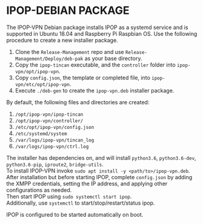 # IPOP-DEBIAN PACKAGE

The IPOP-VPN Debian package installs IPOP as a systemd service and is supported in Ubuntu 18.04 and Raspberry Pi Raspbian OS. Use the following procedure to create a new installer package.
1. Clone the `Release-Management` repo and use `Release-Management/Deploy/deb-pak` as your base directory.
2. Copy the `ipop-tincan` executable, and the `controller` folder into `ipop-vpn/opt/ipop-vpn`.
3. Copy `config.json`, the template or completed file, into `ipop-vpn/etc/opt/ipop-vpn`.
4. Execute `./deb-gen` to create the `ipop-vpn.deb` installer package.

By default, the following files and directories are created:
1. `/opt/ipop-vpn/ipop-tincan`
2. `/opt/ipop-vpn/controller/`
3. `/etc/opt/ipop-vpn/config.json`
4. `/etc/systemd/system`
5. `/var/logs/ipop-vpn/tincan_log`
6. `/var/logs/ipop-vpn/ctrl.log`

The installer has dependencies on, and will install `python3.6`, `python3.6-dev`,  `python3.6-pip`, `iproute2`, `bridge-utils`.  
To install IPOP-VPN invoke `sudo apt install -y <path/to>/ipop-vpn.deb`.  
After installation but before starting IPOP, complete `config.json` by adding the XMPP credentials, setting the IP address, and applying other configurations as needed.  
Then start IPOP using `sudo systemctl start ipop`.  
Additionally, use `systemctl` to start/stop/restart/status ipop.

IPOP is configured to be started automatically on boot.
